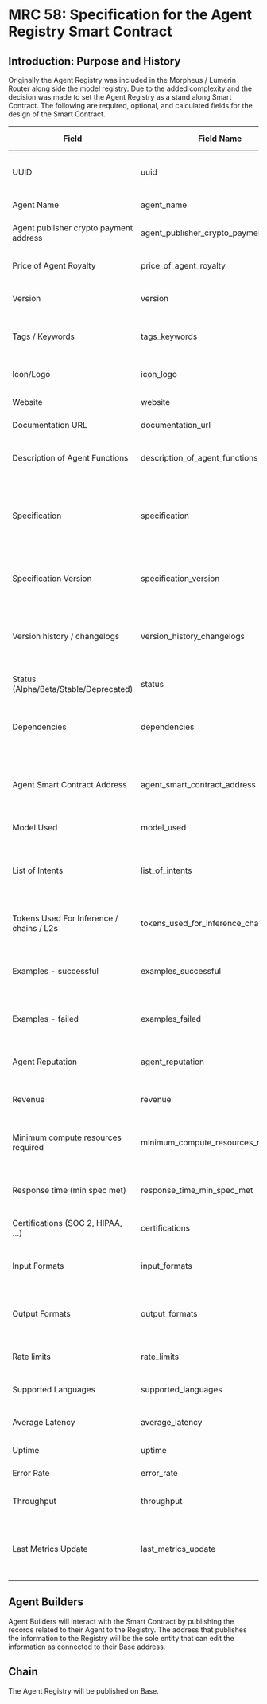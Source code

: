 # MRC 58: Specification for the Agent Registry Smart Contract

## Introduction: Purpose and History
Originally the Agent Registry was included in the Morpheus / Lumerin Router along side the model registry. 
Due to the added complexity and the decision was made to set the Agent Registry as a stand along Smart Contract.
The following are required, optional, and calculated fields for the design of the Smart Contract.

| Field                                    | Field Name                                   | Required?  | Data Format                                 | Data Validation                                                 | Immutable? | Definition                                                                             | Notes (why / any nuance)                                                                |
| ---------------------------------------- | -------------------------------------------- | ---------- | ------------------------------------------- | --------------------------------------------------------------- | ---------- | -------------------------------------------------------------------------------------- | --------------------------------------------------------------------------------------- |
| UUID                                     | uuid                                         | Required   | string (UUID v4)                            | Must match UUID v4 regex; non-empty                             | Yes        | Non-collision identifier of this agent for the registry.                               |                                                                                         |
| Agent Name                               | agent_name                                   | Required   | string                                      | Non-empty; max length 100 chars                                 | No         | Core identifier for humans.                                                            |                                                                                         |
| Agent publisher crypto payment address   | agent_publisher_crypto_payment_address       | Required   | address (Ethereum)                          | Valid checksummed Ethereum address                              | No         | Address to send agent builder proceeds.                                                |                                                                                         |
| Price of Agent Royalty                   | price_of_agent_royalty                       | Required   | uint256                                     | Must be ≥ 0; can be omitted if zero (free)                      | No         | Royalty price paid to agent per invocation/usage.                                      | Only if it isn’t free.                                                                  |
| Version                                  | version                                      | Required   | string                                      | Must follow semver pattern                                      | No         | Version of the agent contract or interface.                                            | Needed to track updates.                                                                |
| Tags / Keywords                          | tags_keywords                                | Required   | string[]                                    | Array length ≥ 1; each tag non-empty                            | No         | Keywords to aid discovery.                                                             | Aids discovery, not strictly required.                                                  |
| Icon/Logo                                | icon_logo                                    | Optional   | string (URL)                                | Valid URL; optional                                             | No         | Icon or logo representing the agent.                                                   | Nice for UIs.                                                                           |
| Website                                  | website                                      | Optional   | string (URL)                                | Valid URL; optional                                             | No         | Agent’s website.                                                                       | Helpful for credibility.                                                                |
| Documentation URL                        | documentation_url                            | Optional   | string (URL)                                | Valid URL; optional                                             | No         | Link to agent documentation.                                                           | Highly recommended.                                                                     |
| Description of Agent Functions           | description_of_agent_functions               | Required   | string                                      | Non-empty                                                       | No         | Text description of agent’s functionality.                                             | Search engine and devs need to know what it does.                                       |
| Specification                            | specification                                | Optional   | string (JSON or YAML)                       | Must be valid JSON or YAML schema; optional                     | No         | Machine-readable interface spec (A2A contract, MCP manifest, OpenAPI, or JSON Schema). | A2A contract (YAML/JSON), MCP manifest, OpenAPI 3.1 (YAML/JSON), or custom JSON Schema. |
| Specification Version                    | specification_version                        | Optional   | string                                      | Must follow semver; optional                                    | No         | Version of the specification.                                                          | Only meaningful when a specification exists.                                            |
| Version history / changelogs             | version_history_changelogs                   | Optional   | string (URL) or string[]                    | URLs must be valid; optional array entries                      | No         | Link or content of version history and changelogs.                                     | Good practice, but agent can register first iteration without history.                  |
| Status (Alpha/Beta/Stable/Deprecated)    | status                                       | Optional   | enum {"Alpha","Beta","Stable","Deprecated"} | Must be one of allowed values; optional                         | No         | Maturity status of the agent.                                                          |                                                                                         |
| Dependencies                             | dependencies                                 | Optional   | address[] or string[]                       | Each entry must be a valid package locator or address; optional | No         | Required dependencies for this agent.                                                  | Must be declared if present; otherwise omit.                                            |
| Agent Smart Contract Address             | agent_smart_contract_address                 | Required   | address (Ethereum)                          | Valid checksummed Ethereum address; non-empty                   | Yes        | On-chain address of the agent smart contract.                                          | Registry needs a canonical network address or package locator.                          |
| Model Used                               | model_used                                   | Optional   | string                                      | Non-empty; optional                                             | No         | Underlying AI model.                                                                   | Useful metadata.                                                                        |
| List of Intents                          | list_of_intents                              | Optional   | string[]                                    | Array entries non-empty; optional                               | No         | Specific intent names supported by agent.                                              | Nice granularity, but agent can give free-text description only.                        |
| Tokens Used For Inference / chains / L2s | tokens_used_for_inference_chains_l2s         | Optional   | string[]                                    | Entries must match valid token or network identifiers; optional | No         | Tokens or networks used for inference or billing.                                      | Applies mainly to on-chain or rate-metered agents.                                      |
| Examples - successful                    | examples_successful                          | Optional   | string[] or object[]                        | Optional; examples of prompts/responses                         | No         | Example prompts and responses where agent succeeded.                                   | Strongly improves onboarding, but not mandatory.                                        |
| Examples - failed                        | examples_failed                              | Optional   | string[] or object[]                        | Optional; examples of prompts/responses                         | No         | Example prompts and responses where agent failed.                                      | Same rationale.                                                                         |
| Agent Reputation                         | agent_reputation                             | Calculated | uint256 or decimal                          | Must be ≥ 0; calculated by platform                             | No         | Reputation score calculated by platform.                                               | Calculated by platform or omitted initially.                                            |
| Revenue                                  | revenue                                      | Calculated | uint256                                     | Must be ≥ 0; calculated by platform                             | No         | Total revenue generated by the agent.                                                  | Populated later by monitoring.                                                          |
| Minimum compute resources required       | minimum_compute_resources_required           | Optional   | uint256                                     | Must be > 0; optional                                           | No         | Minimum compute resources required for agent.                                          | Important for self-host, but not always known.                                          |
| Response time (min spec met)             | response_time_min_spec_met                   | Optional   | uint256 (ms)                                | Must be ≥ 0; optional                                           | No         | Minimum response time specification.                                                   | Covered by latency metrics if provided.                                                 |
| Certifications (SOC 2, HIPAA, …)         | certifications                               | Optional   | string[]                                    | Entries must match known certification identifiers; optional    | No         | Regulatory certifications.                                                             | Only relevant for regulated contexts.                                                   |
| Input Formats                            | input_formats                                | Optional   | string[]                                    | Entries must match MIME types; optional                         | No         | Supported input data formats.                                                          | If omitted, assume natural language.                                                    |
| Output Formats                           | output_formats                               | Optional   | string[]                                    | Entries must match MIME types; optional                         | No         | Supported output data formats.                                                         | If omitted, assume natural-language response.                                           |
| Rate limits                              | rate_limits                                  | Optional   | uint256 + string (period)                   | Must be ≥ 0; period specified; optional                         | No         | Rate limit policy.                                                                     | Only present when throttling exists.                                                    |
| Supported Languages                      | supported_languages                          | Optional   | string[] (BCP47)                            | Entries must follow BCP47 tags; optional                        | No         | Language codes supported by agent.                                                     | Defaults to en-US if unspecified.                                                       |
| Average Latency                          | average_latency                              | Calculated | uint256 (ms)                                | Must be ≥ 0; calculated by monitoring                           | No         | Average request latency.                                                               | Populated later by monitoring.                                                          |
| Uptime                                   | uptime                                       | Calculated | uint8 or decimal (%)                        | 0–100; calculated by monitoring                                 | No         | Percentage uptime.                                                                     | Populated later by monitoring.                                                          |
| Error Rate                               | error_rate                                   | Calculated | uint8 or decimal (%)                        | 0–100; calculated by monitoring                                 | No         | Percentage of failed requests.                                                         | Populated later by monitoring.                                                          |
| Throughput                               | throughput                                   | Calculated | uint256 (req/s)                             | Must be ≥ 0; calculated by monitoring                           | No         | Requests processed per second.                                                         | Populated later by monitoring.                                                          |
| Last Metrics Update                      | last_metrics_update                          | Calculated | uint256 (Unix timestamp)                    | Must be valid timestamp; calculated by monitoring               | No         | Timestamp of last metrics update.                                                      | Only meaningful once metrics exist. Populated later by monitoring.                      |


## Agent Builders
Agent Builders will interact with the Smart Contract by publishing the records related to their Agent to the Registry.
The address that publishes the information to the Registry will be the sole entity that can edit the information as connected to their Base address.

## Chain
The Agent Registry will be published on Base.

